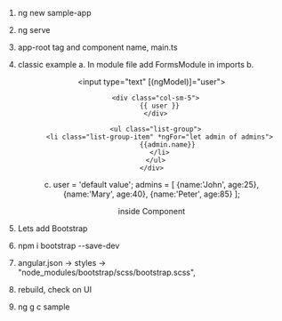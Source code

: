 1. ng new sample-app
2. ng serve
3. app-root tag and component name, main.ts
4. classic example
    a. In module file add FormsModule in imports
    b. <div style="text-align:center" class="container">
         <input type="text"
                [(ngModel)]="user">

         <div class="col-sm-5">
           {{ user }}
         </div>

         <ul class="list-group">
           <li class="list-group-item" *ngFor="let admin of admins">
               {{admin.name}}
           </li>
         </ul>
       </div>

    c. user = 'default value';   admins = [
                                   {name:'John', age:25},
                                   {name:'Mary', age:40},
                                   {name:'Peter', age:85}
                                 ];

      inside Component
5. Lets add Bootstrap
6. npm i bootstrap --save-dev
7. angular.json -> styles -> "node_modules/bootstrap/scss/bootstrap.scss",
8. rebuild, check on UI
9. ng g с sample